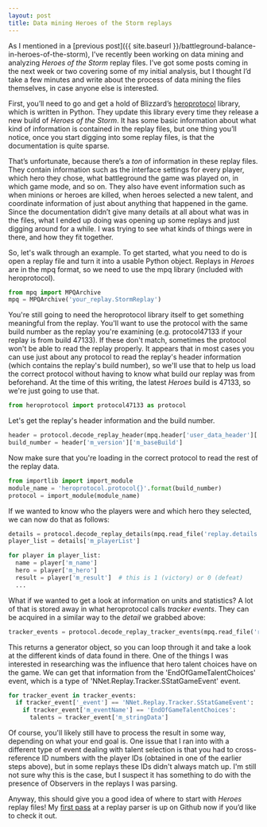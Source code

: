 ```yaml
---
layout: post
title: Data mining Heroes of the Storm replays
---
```


As I mentioned in a [previous post]({{ site.baseurl }}/battleground-balance-in-heroes-of-the-storm), I’ve recently been working on data mining and analyzing *Heroes of the Storm* replay files. I’ve got some posts coming in the next week or two covering some of my initial analysis, but I thought I’d take a few minutes and write about the process of data mining the files themselves, in case anyone else is interested.

First, you’ll need to go and get a hold of Blizzard’s [heroprotocol](https://github.com/Blizzard/heroprotocol) library, which is written in Python. They update this library every time they release a new build of *Heroes of the Storm*. It has some basic information about what kind of information is contained in the replay files, but one thing you’ll notice, once you start digging into some replay files, is that the documentation is quite sparse. 

That’s unfortunate, because there’s a *ton* of information in these replay files. They contain information such as the interface settings for every player, which hero they chose, what battleground the game was played on, in which game mode, and so on. They also have event information such as when minions or heroes are killed, when heroes selected a new talent, and coordinate information of just about anything that happened in the game. Since the documentation didn’t give many details at all about what was in the files, what I ended up doing was opening up some replays and just digging around for a while. I was trying to see what kinds of things were in there, and how they fit together.

So, let's walk through an example. To get started, what you need to do is open a replay file and turn it into a usable Python object. Replays in *Heroes* are in the mpq format, so we need to use the mpq library (included with heroprotocol).

```python
from mpq import MPQArchive
mpq = MPQArchive('your_replay.StormReplay')
```

You're still going to need the heroprotocol library itself to get something meaningful from the replay. You'll want to use the protocol with the same build number as the replay you're examining (e.g. protocol47133 if your replay is from build 47133). If these don't match, sometimes the protocol won't be able to read the replay properly. It appears that in most cases you can use just about any protocol to read the replay's header information (which contains the replay's build number), so we'll use that to help us load the correct protocol without having to know what build our replay was from beforehand.  At the time of this writing, the latest *Heroes* build is 47133, so we're just going to use that.

```python
from heroprotocol import protocol47133 as protocol
```

Let's get the replay's header information and the build number.

```python
header = protocol.decode_replay_header(mpq.header['user_data_header']['content'])
build_number = header['m_version']['m_baseBuild']
```

Now make sure that you're loading in the correct protocol to read the rest of the replay data.

```python
from importlib import import_module
module_name = 'heroprotocol.protocol{}'.format(build_number)
protocol = import_module(module_name)
```

If we wanted to know who the players were and which hero they selected, we can now do that as follows:

```python
details = protocol.decode_replay_details(mpq.read_file('replay.details'))
player_list = details['m_playerList']

for player in player_list:
  name = player['m_name']
  hero = player['m_hero']
  result = player['m_result']  # this is 1 (victory) or 0 (defeat)
  ...
```

What if we wanted to get a look at information on units and statistics? A lot of that is stored away in what heroprotocol calls *tracker events*. They can be acquired in a similar way to the *detail* we grabbed above:

```python
tracker_events = protocol.decode_replay_tracker_events(mpq.read_file('replay.tracker.events'))
```

This returns a generator object, so you can loop through it and take a look at the different kinds of data found in there. One of the things I was interested in researching was the influence that hero talent choices have on the game. We can get that information from the 'EndOfGameTalentChoices' event, which is a type of 'NNet.Replay.Tracker.SStatGameEvent' event.

```python
for tracker_event in tracker_events:
  if tracker_event['_event'] == 'NNet.Replay.Tracker.SStatGameEvent':
    if tracker_event['m_eventName'] == 'EndOfGameTalentChoices':
      talents = tracker_event['m_stringData']
```

Of course, you'll likely still have to process the result in some way, depending on what your end goal is. One issue that I ran into with a different type of event dealing with talent selection is that you had to cross-reference ID numbers with the player IDs (obtained in one of the earlier steps above), but in some replays these IDs didn't always match up. I'm still not sure why this is the case, but I suspect it has something to do with the presence of Observers in the replays I was parsing.

Anyway, this should give you a good idea of where to start with *Heroes* replay files! My [first pass](https://github.com/tommyhall/hotsparser) at a replay parser is up on Github now if you’d like to check it out.
